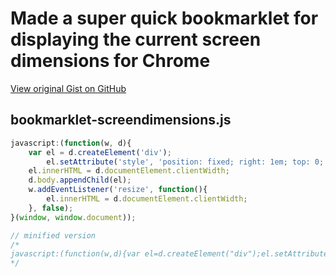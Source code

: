 # Made a super quick bookmarklet for displaying the current screen dimensions for Chrome

[View original Gist on GitHub](https://gist.github.com/Integralist/4713288)

## bookmarklet-screendimensions.js

```javascript
javascript:(function(w, d){
    var el = d.createElement('div');
        el.setAttribute('style', 'position: fixed; right: 1em; top: 0; background-color: red; color: white; padding: 5px; z-index: 1000;');
    el.innerHTML = d.documentElement.clientWidth;
    d.body.appendChild(el);
    w.addEventListener('resize', function(){
        el.innerHTML = d.documentElement.clientWidth;
    }, false);
}(window, window.document));

// minified version
/* 
javascript:(function(w,d){var el=d.createElement("div");el.setAttribute("style","position: fixed; right: 1em; top: 0; background-color: red; color: white; padding: 5px; z-index: 1000;");el.innerHTML=d.documentElement.clientWidth;d.body.appendChild(el);w.addEventListener("resize",function(){el.innerHTML=d.documentElement.clientWidth},false)})(window,window.document);
*/
```

